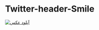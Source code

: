 # Twitter-header-Smile
<a href="http://uupload.ir/view/2j4_opera_snapshot_2020-09-16_210535_nazaneyn.github.io.png" target="_blank"><img src="http://uupload.ir/files/2j4_opera_snapshot_2020-09-16_210535_nazaneyn.github.io_thumb.png" border="0" alt="آپلود عکس" /></a>

